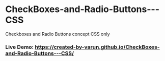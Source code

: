 # CheckBoxes-and-Radio-Buttons---CSS
Checkboxes and Radio Buttons concept CSS only

### Live Demo: https://created-by-varun.github.io/CheckBoxes-and-Radio-Buttons---CSS/
